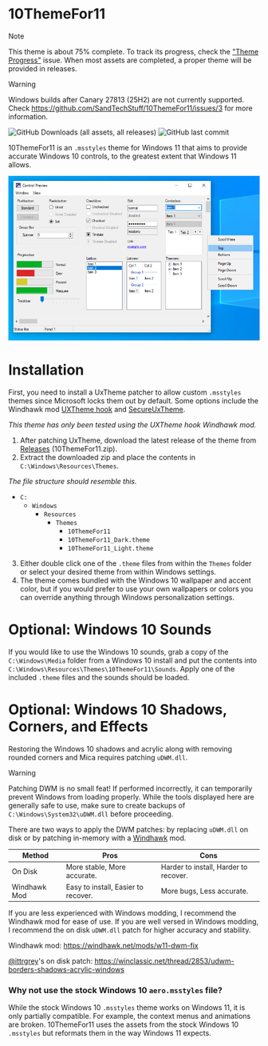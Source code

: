 # 10ThemeFor11

> [!NOTE]  
> This theme is about 75% complete. To track its progress, check the ["Theme Progress"](https://github.com/SandTechStuff/10ThemeFor11/issues/1) issue.
> When most assets are completed, a proper theme will be provided in releases.

> [!WARNING]
> Windows builds after Canary 27813 (25H2) are not currently supported. Check https://github.com/SandTechStuff/10ThemeFor11/issues/3 for more information.

![GitHub Downloads (all assets, all releases)](https://img.shields.io/github/downloads/SandTechStuff/10ThemeFor11/total)
![GitHub last commit](https://img.shields.io/github/last-commit/SandTechStuff/10ThemeFor11)

10ThemeFor11 is an `.msstyles` theme for Windows 11 that aims to provide accurate Windows 10 controls, to the greatest extent that Windows 11 allows.

![Screenshot](screenshot.png)

# Installation

First, you need to install a UxTheme patcher to allow custom `.msstyles` themes since Microsoft locks them out by default. Some options include the Windhawk mod [UXTheme hook](https://windhawk.net/mods/uxtheme-hook) and [SecureUxTheme](https://github.com/namazso/SecureUxTheme).

_This theme has only been tested using the UXTheme hook Windhawk mod._

1. After patching UxTheme, download the latest release of the theme from [Releases](https://github.com/SandTechStuff/10ThemeFor11/releases) (10ThemeFor11.zip).
2. Extract the downloaded zip and place the contents in `C:\Windows\Resources\Themes`.

_The file structure should resemble this._

- `C:`
	- `Windows`
		- `Resources`
			- `Themes`
				- `10ThemeFor11`
				- `10ThemeFor11_Dark.theme`
				- `10ThemeFor11_Light.theme`
3. Either double click one of the `.theme` files from within the `Themes` folder or select your desired theme from within Windows settings.
4. The theme comes bundled with the Windows 10 wallpaper and accent color, but if you would prefer to use your own wallpapers or colors you can override anything through Windows personalization settings.

# Optional: Windows 10 Sounds

If you would like to use the Windows 10 sounds, grab a copy of the `C:\Windows\Media` folder from a Windows 10 install and put the contents into `C:\Windows\Resources\Themes\10ThemeFor11\Sounds`. Apply one of the included `.theme` files and the sounds should be loaded.

# Optional: Windows 10 Shadows, Corners, and Effects

Restoring the Windows 10 shadows and acrylic along with removing rounded corners and Mica requires patching `uDWM.dll`.

> [!WARNING]
> Patching DWM is no small feat! If performed incorrectly, it can temporarily prevent Windows from loading properly. While the tools displayed here are generally safe to use, make sure to create backups of `C:\Windows\System32\uDWM.dll` before proceeding.

There are two ways to apply the DWM patches: by replacing `uDWM.dll` on disk or by patching in-memory with a [Windhawk](https://windhawk.net/) mod. 

| Method       | Pros                                | Cons                                  |
|--------------|-------------------------------------|---------------------------------------|
| On Disk      | More stable, More accurate.         | Harder to install, Harder to recover. |
| Windhawk Mod | Easy to install, Easier to recover. | More bugs, Less accurate.             |

If you are less experienced with Windows modding, I recommend the Windhawk mod for ease of use. If you are well versed in Windows modding, I recommend the on disk `uDWM.dll` patch for higher accuracy and stability.

Windhawk mod: https://windhawk.net/mods/w11-dwm-fix

[@ittrgrey](https://github.com/ittrgrey)'s on disk patch: https://winclassic.net/thread/2853/udwm-borders-shadows-acrylic-windows

### Why not use the stock Windows 10 `aero.msstyles` file?

While the stock Windows 10 `.msstyles` theme works on Windows 11, it is only partially compatible. For example, the context menus and animations are broken. 10ThemeFor11 uses the assets from the stock Windows 10 `.msstyles` but reformats them in the way Windows 11 expects.